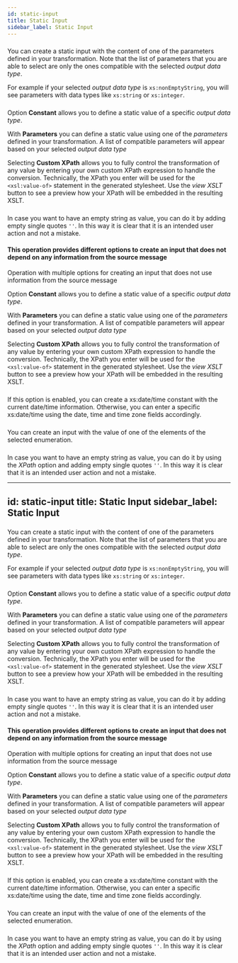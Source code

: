 ```yaml
---
id: static-input
title: Static Input
sidebar_label: Static Input
---
```

### 
You can create a static input with the content of one of the parameters defined in your transformation. Note that the list of parameters that you are able to select are only the ones compatible with the selected <i>output data type</i>.

For example if your selected <i>output data type</i> is <code>xs:nonEmptyString</code>, you will see parameters with data types like <code>xs:string</code> or <code>xs:integer</code>.

### 
Option <b>Constant</b> allows you to define a static value of a specific <i>output data type</i>.

With <b>Parameters</b> you can define a static value using one of the <i>parameters</i> defined in your transformation. A list of compatible parameters will appear based on your selected <i>output data type</i>

Selecting <b>Custom XPath</b> allows you to fully control the transformation of any value by entering your own custom XPath expression to handle the conversion. Technically, the XPath you enter will be used for the <code>&lt;xsl:value-of&gt;</code> statement in the generated stylesheet. Use the <i>view XSLT</i> button to see a preview how your XPath will be embedded in the resulting XSLT.

### 
In case you want to have an empty string as value, you can do it by adding empty single quotes <code>''</code>. In this way it is clear that it is an intended user action and not a mistake.

#### This operation provides different options to create an input that does not depend on any information from the source message
Operation with multiple options for creating an input that does not use information from the source message

Option <b>Constant</b> allows you to define a static value of a specific <i>output data type</i>.

With <b>Parameters</b> you can define a static value using one of the <i>parameters</i> defined in your transformation. A list of compatible parameters will appear based on your selected <i>output data type</i>

Selecting <b>Custom XPath</b> allows you to fully control the transformation of any value by entering your own custom XPath expression to handle the conversion. Technically, the XPath you enter will be used for the <code>&lt;xsl:value-of&gt;</code> statement in the generated stylesheet. Use the <i>view XSLT</i> button to see a preview how your XPath will be embedded in the resulting XSLT.

### 
If this option is enabled,  you can create a xs:date/time constant with the current date/time information. 
Otherwise, you can enter a specific xs:date/time using the date, time and time zone fields accordingly.


### 
You can create an input with the value of one of the elements of the selected enumeration.

### 
In case you want to have an empty string as value, you can do it by using the <i>XPath</i> option and adding empty single quotes <code>''</code>. In this way it is clear that it is an intended user action and not a mistake.

---
id: static-input
title: Static Input
sidebar_label: Static Input
---
### 
You can create a static input with the content of one of the parameters defined in your transformation. Note that the list of parameters that you are able to select are only the ones compatible with the selected <i>output data type</i>.

For example if your selected <i>output data type</i> is <code>xs:nonEmptyString</code>, you will see parameters with data types like <code>xs:string</code> or <code>xs:integer</code>.

### 
Option <b>Constant</b> allows you to define a static value of a specific <i>output data type</i>.

With <b>Parameters</b> you can define a static value using one of the <i>parameters</i> defined in your transformation. A list of compatible parameters will appear based on your selected <i>output data type</i>

Selecting <b>Custom XPath</b> allows you to fully control the transformation of any value by entering your own custom XPath expression to handle the conversion. Technically, the XPath you enter will be used for the <code>&lt;xsl:value-of&gt;</code> statement in the generated stylesheet. Use the <i>view XSLT</i> button to see a preview how your XPath will be embedded in the resulting XSLT.

### 
In case you want to have an empty string as value, you can do it by adding empty single quotes <code>''</code>. In this way it is clear that it is an intended user action and not a mistake.

#### This operation provides different options to create an input that does not depend on any information from the source message
Operation with multiple options for creating an input that does not use information from the source message

Option <b>Constant</b> allows you to define a static value of a specific <i>output data type</i>.

With <b>Parameters</b> you can define a static value using one of the <i>parameters</i> defined in your transformation. A list of compatible parameters will appear based on your selected <i>output data type</i>

Selecting <b>Custom XPath</b> allows you to fully control the transformation of any value by entering your own custom XPath expression to handle the conversion. Technically, the XPath you enter will be used for the <code>&lt;xsl:value-of&gt;</code> statement in the generated stylesheet. Use the <i>view XSLT</i> button to see a preview how your XPath will be embedded in the resulting XSLT.

### 
If this option is enabled,  you can create a xs:date/time constant with the current date/time information. 
Otherwise, you can enter a specific xs:date/time using the date, time and time zone fields accordingly.


### 
You can create an input with the value of one of the elements of the selected enumeration.

### 
In case you want to have an empty string as value, you can do it by using the <i>XPath</i> option and adding empty single quotes <code>''</code>. In this way it is clear that it is an intended user action and not a mistake.

